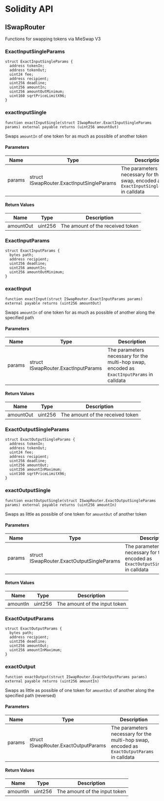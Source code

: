 # Solidity API

## ISwapRouter

Functions for swapping tokens via MieSwap V3

### ExactInputSingleParams

```solidity
struct ExactInputSingleParams {
  address tokenIn;
  address tokenOut;
  uint24 fee;
  address recipient;
  uint256 deadline;
  uint256 amountIn;
  uint256 amountOutMinimum;
  uint160 sqrtPriceLimitX96;
}
```

### exactInputSingle

```solidity
function exactInputSingle(struct ISwapRouter.ExactInputSingleParams params) external payable returns (uint256 amountOut)
```

Swaps `amountIn` of one token for as much as possible of another token

#### Parameters

| Name   | Type                                      | Description                                                                            |
| ------ | ----------------------------------------- | -------------------------------------------------------------------------------------- |
| params | struct ISwapRouter.ExactInputSingleParams | The parameters necessary for the swap, encoded as `ExactInputSingleParams` in calldata |

#### Return Values

| Name      | Type    | Description                      |
| --------- | ------- | -------------------------------- |
| amountOut | uint256 | The amount of the received token |

### ExactInputParams

```solidity
struct ExactInputParams {
  bytes path;
  address recipient;
  uint256 deadline;
  uint256 amountIn;
  uint256 amountOutMinimum;
}
```

### exactInput

```solidity
function exactInput(struct ISwapRouter.ExactInputParams params) external payable returns (uint256 amountOut)
```

Swaps `amountIn` of one token for as much as possible of another along the specified path

#### Parameters

| Name   | Type                                | Description                                                                                |
| ------ | ----------------------------------- | ------------------------------------------------------------------------------------------ |
| params | struct ISwapRouter.ExactInputParams | The parameters necessary for the multi-hop swap, encoded as `ExactInputParams` in calldata |

#### Return Values

| Name      | Type    | Description                      |
| --------- | ------- | -------------------------------- |
| amountOut | uint256 | The amount of the received token |

### ExactOutputSingleParams

```solidity
struct ExactOutputSingleParams {
  address tokenIn;
  address tokenOut;
  uint24 fee;
  address recipient;
  uint256 deadline;
  uint256 amountOut;
  uint256 amountInMaximum;
  uint160 sqrtPriceLimitX96;
}
```

### exactOutputSingle

```solidity
function exactOutputSingle(struct ISwapRouter.ExactOutputSingleParams params) external payable returns (uint256 amountIn)
```

Swaps as little as possible of one token for `amountOut` of another token

#### Parameters

| Name   | Type                                       | Description                                                                             |
| ------ | ------------------------------------------ | --------------------------------------------------------------------------------------- |
| params | struct ISwapRouter.ExactOutputSingleParams | The parameters necessary for the swap, encoded as `ExactOutputSingleParams` in calldata |

#### Return Values

| Name     | Type    | Description                   |
| -------- | ------- | ----------------------------- |
| amountIn | uint256 | The amount of the input token |

### ExactOutputParams

```solidity
struct ExactOutputParams {
  bytes path;
  address recipient;
  uint256 deadline;
  uint256 amountOut;
  uint256 amountInMaximum;
}
```

### exactOutput

```solidity
function exactOutput(struct ISwapRouter.ExactOutputParams params) external payable returns (uint256 amountIn)
```

Swaps as little as possible of one token for `amountOut` of another along the specified path (reversed)

#### Parameters

| Name   | Type                                 | Description                                                                                 |
| ------ | ------------------------------------ | ------------------------------------------------------------------------------------------- |
| params | struct ISwapRouter.ExactOutputParams | The parameters necessary for the multi-hop swap, encoded as `ExactOutputParams` in calldata |

#### Return Values

| Name     | Type    | Description                   |
| -------- | ------- | ----------------------------- |
| amountIn | uint256 | The amount of the input token |
